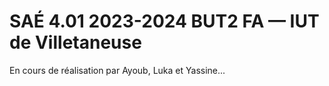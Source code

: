 # SAÉ 4.01 2023-2024 BUT2 FA — IUT de Villetaneuse

En cours de réalisation par Ayoub, Luka et Yassine...
